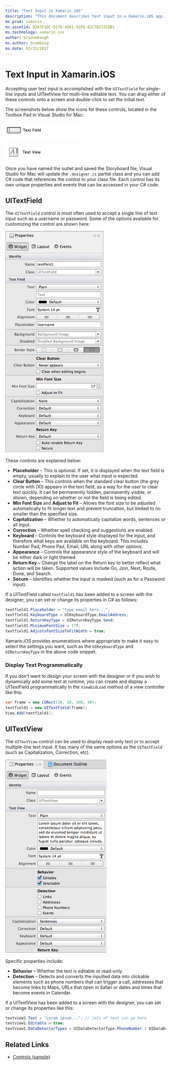 ```yaml
---
title: "Text Input in Xamarin.iOS"
description: "This document describes text input in a Xamarin.iOS app. It discusses using UITextField and UITextVIew both programmatically and in the iOS Designer."
ms.prod: xamarin
ms.assetid: 03A7F1DC-017D-4501-91FD-82C78272CDB1
ms.technology: xamarin-ios
author: bradumbaugh
ms.author: brumbaug
ms.date: 03/21/2017
---
```


# Text Input in Xamarin.iOS

Accepting user text input is accomplished with the `UITextField` for single-line inputs and UITextView for multi-line editable text. You can drag either of these controls onto a screen and double-click to set the initial text.

The screenshots below show the icons for these controls, located in the Toolbox Pad in Visual Studio for Mac:

 [![](text-input-images/image11a.png "UITextField")](text-input-images/image11a.png#lightbox)

 [![](text-input-images/image13a.png "UITextView")](text-input-images/image13a.png#lightbox)

Once you have named the outlet and saved the Storyboard file, Visual Studio for Mac will update the `.designer.cs` partial class and you can add C# code that references the control to your class file. Each control has its own unique properties and events that can be accessed in your C# code.

 <a name="UITextField" />


## UITextField

The `UITextField` control is most often used to accept a single line of text input such as a username or password. Some of the options available for customizing the control are shown here:

 [![](text-input-images/image15a.png "UITextField Properties")](text-input-images/image15a.png#lightbox)

These controls are explained below:

-  **Placeholder** – This is optional. If set, it is displayed when the text field is empty, usually to explain to the user what input is expected.
-  **Clear Button** – This controls when the standard clear button (the grey circle with (X)) appears in the text field, as a way for the user to clear text quickly. It can be permanently hidden, permanently visible, or shown, depending on whether or not the field is being edited.
-  **Min Font Size** and  **Adjust to Fit** – Allows the font size to be adjusted automatically to fit longer text and prevent truncation, but limited to no smaller than the specified size.
-  **Capitalization** – Whether to automatically capitalize words, sentences or all input.
-  **Correction** – Whether spell checking and suggestions are enabled.
-  **Keyboard** – Controls the keyboard style displayed for the input, and therefore what keys are available on the keyboard. This includes Number Pad, Phone Pad, Email, URL along with other options.
-  **Appearance** – Controls the appearance style of the keyboard and will be either dark or light themed.
-  **Return Key** – Change the label on the Return key to better reflect what action will be taken. Supported values include Go, Join, Next, Route, Done, and Search.
-  **Secure** – Identifies whether the input is masked (such as for a Password input).


If a UITextField called `textfield1` has been added to a screen with the designer, you can set or change its properties in C# as follows:

```csharp
textfield1.Placeholder = "type email here...";
textfield1.KeyboardType = UIKeyboardType.EmailAddress;
textfield1.ReturnKeyType = UIReturnKeyType.Send;
textfield1.MinimumFontSize = 17f;
textfield1.AdjustsFontSizeToFitWidth = true;
```

Xamarin.iOS provides enumerations where appropriate to make it easy to select the settings you want, such as the `UIKeyboardType` and `UIReturnKeyType` in the above code snippet.

### Display Text Programmatically

If you don’t want to design your screen with the designer or if you wish to dynamically add some text at runtime, you can create and display a UITextField programmatically in the `ViewDidLoad` method of a view controller like this:

```csharp
var frame = new CGRect(10, 10, 300, 40);
textfield1 = new UITextField(frame);
View.Add(textfield1);
```

 <a name="UITextView" />


## UITextView

The `UITextView` control can be used to display read-only text or to accept multiple-line text input. It has many of the same options as the `UITextField` (such as Capitalization, Correction, etc).

 [![](text-input-images/image16a.png "UITextView Properties")](text-input-images/image16a.png#lightbox)

Specific properties include:

-  **Behavior** – Whether the text is editable or read-only.
-  **Detection** – Detects and converts the inputted data into clickable elements such as phone numbers that can trigger a call, addresses that become links to Maps, URLs that open in Safari or dates and times that become events in Calendar.


If a UITextView has been added to a screen with the designer, you can set or change its properties like this:

```csharp
textview1.Text = "Lorem ipsum..."; // lots of text can go here
textview1.Editable = true;
textview1.DataDetectorTypes = UIDataDetectorType.PhoneNumber | UIDataDetectorType.Link;
```



## Related Links

- [Controls (sample)](https://developer.xamarin.com/samples/Controls/)
